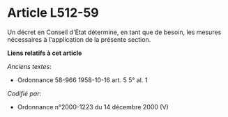 # Article L512-59

Un décret en Conseil d'Etat détermine, en tant que de besoin, les mesures nécessaires à l'application de la présente section.

**Liens relatifs à cet article**

_Anciens textes_:

  - Ordonnance 58-966 1958-10-16 art. 5 5° al. 1

_Codifié par_:

  - Ordonnance n°2000-1223 du 14 décembre 2000 (V)
